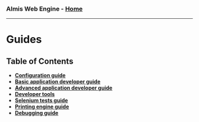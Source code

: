 ### Almis Web Engine - **[Home](../readme.md)**

---

# **Guides**

## Table of Contents

* **[Configuration guide](configuration-guide.md)**
* **[Basic application developer guide](basic-developer-guide.md)**
* **[Advanced application developer guide](advanced-developer-guide.md)**
* **[Developer tools](developer-tools.md)**
* **[Selenium tests guide](selenium-tests-guide.md)**
* **[Printing engine guide](print-guide.md)**
* **[Debugging guide](debugging-guide.md)**